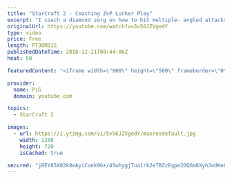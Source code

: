 ```yaml
---
title: "StarCraft 2 - Coaching ZvP Lurker Play"
excerpt: "I coach a diamond zerg on how to hit multiple- angled attacks to allow his lurker pushes to get in position -- Watch live at https://www.twitch.tv/x5_pig"
originalUrl: https://youtube.com/watch?v=5v56JZVgedY
type: video
price: Free
length: PT38M31S
publishedDateTime: 2018-12-21T08:44:06Z
heat: 50

featuredContent: "<iframe width=\"800\" height=\"500\" frameborder=\"0\" src=\"https://www.youtube.com/embed/5v56JZVgedY\" allow=\"accelerometer; autoplay; encrypted-media; gyroscope; picture-in-picture\" allowfullscreen></iframe>"

provider:
  name: PiG
  domain: youtube.com

topics:
  - StarCraft 2

images:
  - url: https://i.ytimg.com/vi/5v56JZVgedY/maxresdefault.jpg
    width: 1280
    height: 720
    isCached: true

secured: "jBEY85X02k8eAyiCoek9G+/4SwhygjTua1rk2eTBZzEqpe2DQGm8XyhJuUKe8p5bKhvx7t1W99ffYochundPvyppfD3iVegmB/GLDOStnL+8MdRGwpp9KdGSKFQEn+KIJZyqMSrNI3SXaDZLlcEujKENSp5+nssLHyHYz7q2DsGtdJ0kdWj/Gb8785VVDG+SuXOYdr5b1qWvjklwN7hMBnb8BmapGuPpRR7Mz9LnCJYDIKGm76MJ+/nJPu2XRSvIFEYfG6lJTpIkm3hpSbObJdB3T9H3WVLKKJqc2NL5bIY2khqXdAMjkxmgNLAfgDwWr9Lz6XRmXzfCAHmoCfss9K9WwwvCPzzwpRih84OtOaoU2871YRCwLkLnNXx6i4PEa9gqKiWUimaVtCKOHvWRzbHUGbmxCYDe46Zzk/FfYsI=;uKnflZsg9Nx8MgASEG2VVQ=="
---
```


